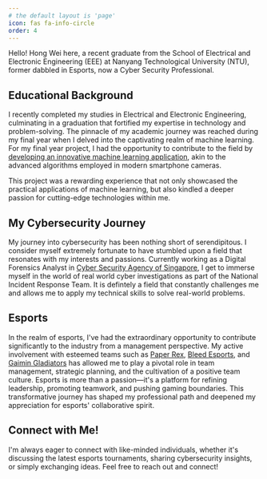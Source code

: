 ```yaml
---
# the default layout is 'page'
icon: fas fa-info-circle
order: 4
---
```


Hello! Hong Wei here, a recent graduate from the School of Electrical and Electronic Engineering (EEE) at Nanyang Technological University (NTU), former dabbled in Esports, now a Cyber Security Professional.

## Educational Background

I recently completed my studies in Electrical and Electronic Engineering, culminating in a graduation that fortified my expertise in technology and problem-solving. The pinnacle of my academic journey was reached during my final year when I delved into the captivating realm of machine learning. For my final year project, I had the opportunity to contribute to the field by [developing an innovative machine learning application](https://dr.ntu.edu.sg/handle/10356/166940), akin to the advanced algorithms employed in modern smartphone cameras.

This project was a rewarding experience that not only showcased the practical applications of machine learning, but also kindled a deeper passion for cutting-edge technologies within me.

## My Cybersecurity Journey

My journey into cybersecurity has been nothing short of serendipitous. I consider myself extremely fortunate to have stumbled upon a field that resonates with my interests and passions. Currently working as a Digital Forensics Analyst in [Cyber Security Agency of Singapore](https://www.csa.gov.sg/), I get to immerse myself in the world of real world cyber investigations as part of the National Incident Response Team. It is defintely a field that constantly challenges me and allows me to apply my technical skills to solve real-world problems.

## Esports

In the realm of esports, I've had the extraordinary opportunity to contribute significantly to the industry from a management perspective. My active involvement with esteemed teams such as [Paper Rex](https://www.pprx.team/), [Bleed Esports](https://bleed.gg/), and [Gaimin Gladiators](https://www.gaimingladiators.gg/) has allowed me to play a pivotal role in team management, strategic planning, and the cultivation of a positive team culture. Esports is more than a passion—it's a platform for refining leadership, promoting teamwork, and pushing gaming boundaries. This transformative journey has shaped my professional path and deepened my appreciation for esports' collaborative spirit.

## Connect with Me!

I'm always eager to connect with like-minded individuals, whether it's discussing the latest esports tournaments, sharing cybersecurity insights, or simply exchanging ideas. Feel free to reach out and connect!
